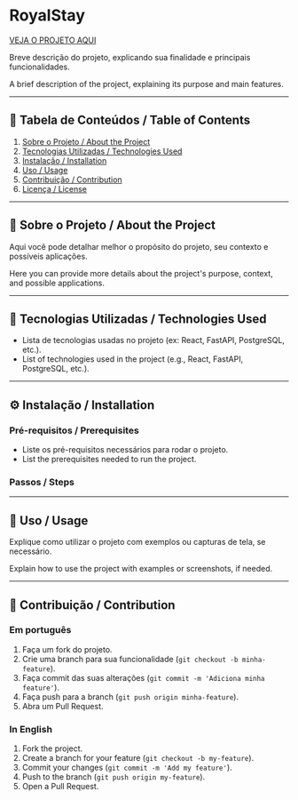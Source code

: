 # RoyalStay

<a href="https://royal-stay-eta.vercel.app/">VEJA O PROJETO AQUI</a>

Breve descrição do projeto, explicando sua finalidade e principais funcionalidades.

A brief description of the project, explaining its purpose and main features.

---

## 📌 Tabela de Conteúdos / Table of Contents

1. [Sobre o Projeto / About the Project](#-sobre-o-projeto--about-the-project)
2. [Tecnologias Utilizadas / Technologies Used](#-tecnologias-utilizadas--technologies-used)
3. [Instalação / Installation](#-instalação--installation)
4. [Uso / Usage](#-uso--usage)
5. [Contribuição / Contribution](#-contribuição--contribution)
6. [Licença / License](#-licença--license)

---

## 📖 Sobre o Projeto / About the Project

Aqui você pode detalhar melhor o propósito do projeto, seu contexto e possíveis aplicações.

Here you can provide more details about the project's purpose, context, and possible applications.

---

## 🚀 Tecnologias Utilizadas / Technologies Used

- Lista de tecnologias usadas no projeto (ex: React, FastAPI, PostgreSQL, etc.).
- List of technologies used in the project (e.g., React, FastAPI, PostgreSQL, etc.).

---

## ⚙️ Instalação / Installation

### Pré-requisitos / Prerequisites

- Liste os pré-requisitos necessários para rodar o projeto.
- List the prerequisites needed to run the project.

### Passos / Steps


---

## 📌 Uso / Usage

Explique como utilizar o projeto com exemplos ou capturas de tela, se necessário.

Explain how to use the project with examples or screenshots, if needed.

---

## 🤝 Contribuição / Contribution

### Em português
1. Faça um fork do projeto.
2. Crie uma branch para sua funcionalidade (`git checkout -b minha-feature`).
3. Faça commit das suas alterações (`git commit -m 'Adiciona minha feature'`).
4. Faça push para a branch (`git push origin minha-feature`).
5. Abra um Pull Request.

### In English
1. Fork the project.
2. Create a branch for your feature (`git checkout -b my-feature`).
3. Commit your changes (`git commit -m 'Add my feature'`).
4. Push to the branch (`git push origin my-feature`).
5. Open a Pull Request.
